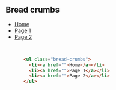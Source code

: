 ## Bread crumbs

<ul class="bread-crumbs">
    <li><a href="">Home</a></li>
    <li><a href="">Page 1</a></li>
    <li><a href="">Page 2</a></li>
<ul>

<br>

```html
<ul class="bread-crumbs">
  <li><a href="">Home</a></li>
  <li><a href="">Page 1</a></li>
  <li><a href="">Page 2</a></li>
</ul>
```
